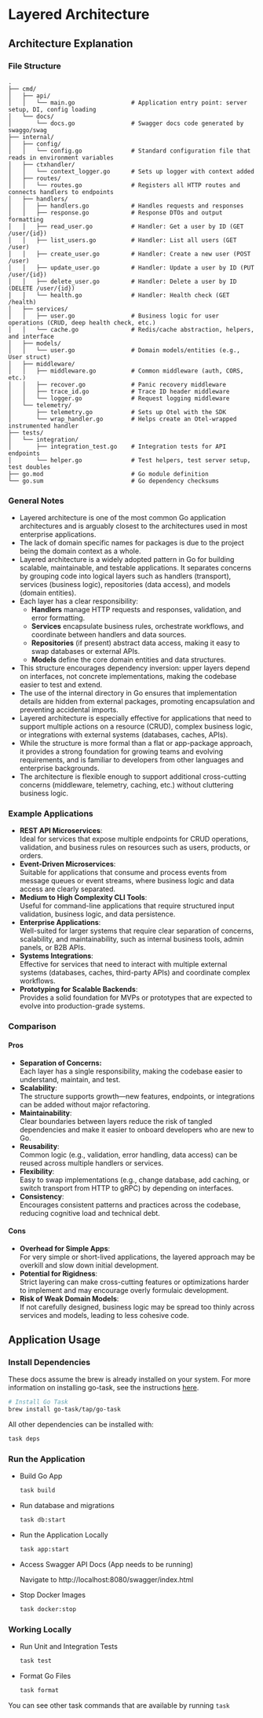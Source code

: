 # Layered Architecture

## Architecture Explanation

### File Structure

```text
.
├── cmd/
│   ├── api/
│   │   └── main.go                # Application entry point: server setup, DI, config loading
│   └── docs/
│       └── docs.go                # Swagger docs code generated by swaggo/swag
├── internal/
│   ├── config/
│   │   └── config.go              # Standard configuration file that reads in environment variables
│   ├── ctxhandler/
│   │   └── context_logger.go      # Sets up logger with context added
│   ├── routes/
│   │   └── routes.go              # Registers all HTTP routes and connects handlers to endpoints
│   ├── handlers/
│   │   ├── handlers.go            # Handles requests and responses
│   │   ├── response.go            # Response DTOs and output formatting
│   │   ├── read_user.go           # Handler: Get a user by ID (GET /user/{id})
│   │   ├── list_users.go          # Handler: List all users (GET /user)
│   │   ├── create_user.go         # Handler: Create a new user (POST /user)
│   │   ├── update_user.go         # Handler: Update a user by ID (PUT /user/{id})
│   │   ├── delete_user.go         # Handler: Delete a user by ID (DELETE /user/{id})
│   │   └── health.go              # Handler: Health check (GET /health)
│   ├── services/
│   │   ├── user.go                # Business logic for user operations (CRUD, deep health check, etc.)
│   │   └── cache.go               # Redis/cache abstraction, helpers, and interface
│   ├── models/
│   │   └── user.go                # Domain models/entities (e.g., User struct)
│   ├── middleware/
│   │   ├── middleware.go          # Common middleware (auth, CORS, etc.)
│   │   ├── recover.go             # Panic recovery middleware
│   │   ├── trace_id.go            # Trace ID header middleware
│   │   └── logger.go              # Request logging middleware
│   └── telemetry/
│       ├── telemetry.go           # Sets up Otel with the SDK
│       └── wrap_handler.go        # Helps create an Otel-wrapped instrumented handler
├── tests/
│   └── integration/
│       ├── integration_test.go    # Integration tests for API endpoints
│       └── helper.go              # Test helpers, test server setup, test doubles
├── go.mod                         # Go module definition
└── go.sum                         # Go dependency checksums
```

### General Notes

- Layered architecture is one of the most common Go application architectures and is arguably
  closest to the architectures used in most enterprise applications.
- The lack of domain specific names for packages is due to the project being the domain context as a
  whole.
- Layered architecture is a widely adopted pattern in Go for building scalable, maintainable, and testable applications. It separates concerns by grouping code into logical layers such as handlers (transport), services (business logic), repositories (data access), and models (domain entities).
- Each layer has a clear responsibility:
  - **Handlers** manage HTTP requests and responses, validation, and error formatting.
  - **Services** encapsulate business rules, orchestrate workflows, and coordinate between handlers and data sources.
  - **Repositories** (if present) abstract data access, making it easy to swap databases or external APIs.
  - **Models** define the core domain entities and data structures.
- This structure encourages dependency inversion: upper layers depend on interfaces, not concrete implementations, making the codebase easier to test and extend.
- The use of the internal directory in Go ensures that implementation details are hidden from external packages, promoting encapsulation and preventing accidental imports.
- Layered architecture is especially effective for applications that need to support multiple actions on a resource (CRUD), complex business logic, or integrations with external systems (databases, caches, APIs).
- While the structure is more formal than a flat or app-package approach, it provides a strong foundation for growing teams and evolving requirements, and is familiar to developers from other languages and enterprise backgrounds.
- The architecture is flexible enough to support additional cross-cutting concerns (middleware, telemetry, caching, etc.) without cluttering business logic.

### Example Applications

- **REST API Microservices**:<br>
  Ideal for services that expose multiple endpoints for CRUD operations, validation, and business rules on resources such as users, products, or orders.
- **Event-Driven Microservices**:<br>
  Suitable for applications that consume and process events from message queues or event streams, where business logic and data access are clearly separated.
- **Medium to High Complexity CLI Tools**:<br>
  Useful for command-line applications that require structured input validation, business logic, and data persistence.
- **Enterprise Applications**:<br>
  Well-suited for larger systems that require clear separation of concerns, scalability, and maintainability, such as internal business tools, admin panels, or B2B APIs.
- **Systems Integrations**:<br>
  Effective for services that need to interact with multiple external systems (databases, caches, third-party APIs) and coordinate complex workflows.
- **Prototyping for Scalable Backends**:<br>
  Provides a solid foundation for MVPs or prototypes that are expected to evolve into production-grade systems.

### Comparison

#### Pros

- **Separation of Concerns:** <br>
  Each layer has a single responsibility, making the codebase easier to understand, maintain, and test.
- **Scalability**: <br>
  The structure supports growth—new features, endpoints, or integrations can be added without major refactoring.
- **Maintainability**: <br>
  Clear boundaries between layers reduce the risk of tangled dependencies and make it easier to onboard developers who are new to Go.
- **Reusability**: <br>
  Common logic (e.g., validation, error handling, data access) can be reused across multiple handlers or services.
- **Flexibility**: <br>
  Easy to swap implementations (e.g., change database, add caching, or switch transport from HTTP to gRPC) by depending on interfaces.
- **Consistency**: <br>
  Encourages consistent patterns and practices across the codebase, reducing cognitive load and technical debt.

#### Cons

- **Overhead for Simple Apps**: <br>
  For very simple or short-lived applications, the layered approach may be overkill and slow down initial development.
- **Potential for Rigidness**: <br>
  Strict layering can make cross-cutting features or optimizations harder to implement and may encourage overly formulaic development.
- **Risk of Weak Domain Models**: <br>
  If not carefully designed, business logic may be spread too thinly across services and models, leading to less cohesive code.

## Application Usage

### Install Dependencies

These docs assume the brew is already installed on your system. For more information on installing go-task, see the instructions [here](https://taskfile.dev/installation/).

```bash
# Install Go Task
brew install go-task/tap/go-task
```

All other dependencies can be installed with:

```bash
task deps
```

### Run the Application

- Build Go App

  ```bash
  task build
  ```

- Run database and migrations

    ```bash
    task db:start
    ```

- Run the Application Locally

  ```bash
  task app:start
  ```

- Access Swagger API Docs (App needs to be running)

  Navigate to http://localhost:8080/swagger/index.html

- Stop Docker Images

  ```bash
  task docker:stop
  ```

### Working Locally

- Run Unit and Integration Tests

  ```bash
  task test
  ```

- Format Go Files

  ```bash
  task format
  ```

You can see other task commands that are available by running `task`